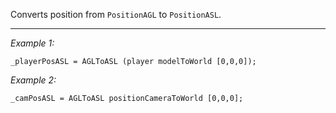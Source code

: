 Converts position from `PositionAGL` to `PositionASL`.


---
*Example 1:*
```sqf
_playerPosASL = AGLToASL (player modelToWorld [0,0,0]);
```

*Example 2:*
```sqf
_camPosASL = AGLToASL positionCameraToWorld [0,0,0];
```